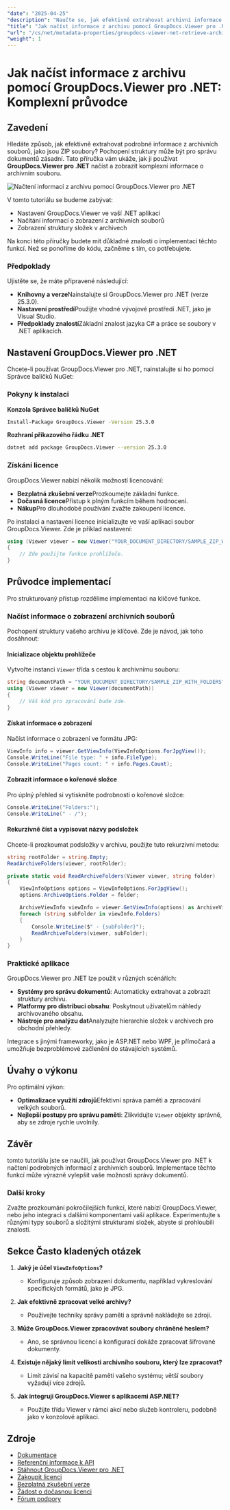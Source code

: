 ```yaml
---
"date": "2025-04-25"
"description": "Naučte se, jak efektivně extrahovat archivní informace pomocí nástroje GroupDocs.Viewer pro .NET. Tato příručka se zabývá nastavením, příklady kódu a praktickými aplikacemi."
"title": "Jak načíst informace z archivu pomocí GroupDocs.Viewer pro .NET – Komplexní průvodce"
"url": "/cs/net/metadata-properties/groupdocs-viewer-net-retrieve-archive-info/"
"weight": 1
---
```


# Jak načíst informace z archivu pomocí GroupDocs.Viewer pro .NET: Komplexní průvodce

## Zavedení

Hledáte způsob, jak efektivně extrahovat podrobné informace z archivních souborů, jako jsou ZIP soubory? Pochopení struktury může být pro správu dokumentů zásadní. Tato příručka vám ukáže, jak ji používat **GroupDocs.Viewer pro .NET** načíst a zobrazit komplexní informace o archivním souboru.

![Načtení informací z archivu pomocí GroupDocs.Viewer pro .NET](/viewer/metadata-properties/retrieve-archive-information.png)

V tomto tutoriálu se budeme zabývat:
- Nastavení GroupDocs.Viewer ve vaší .NET aplikaci
- Načítání informací o zobrazení z archivních souborů
- Zobrazení struktury složek v archivech

Na konci této příručky budete mít důkladné znalosti o implementaci těchto funkcí. Než se ponoříme do kódu, začněme s tím, co potřebujete.

### Předpoklady

Ujistěte se, že máte připravené následující:

- **Knihovny a verze**Nainstalujte si GroupDocs.Viewer pro .NET (verze 25.3.0).
- **Nastavení prostředí**Použijte vhodné vývojové prostředí .NET, jako je Visual Studio.
- **Předpoklady znalostí**Základní znalost jazyka C# a práce se soubory v .NET aplikacích.

## Nastavení GroupDocs.Viewer pro .NET

Chcete-li používat GroupDocs.Viewer pro .NET, nainstalujte si ho pomocí Správce balíčků NuGet:

### Pokyny k instalaci

**Konzola Správce balíčků NuGet**
```bash
Install-Package GroupDocs.Viewer -Version 25.3.0
```

**Rozhraní příkazového řádku .NET**
```bash
dotnet add package GroupDocs.Viewer --version 25.3.0
```

### Získání licence

GroupDocs.Viewer nabízí několik možností licencování:
- **Bezplatná zkušební verze**Prozkoumejte základní funkce.
- **Dočasná licence**Přístup k plným funkcím během hodnocení.
- **Nákup**Pro dlouhodobé používání zvažte zakoupení licence.

Po instalaci a nastavení licence inicializujte ve vaší aplikaci soubor GroupDocs.Viewer. Zde je příklad nastavení:

```csharp
using (Viewer viewer = new Viewer("YOUR_DOCUMENT_DIRECTORY/SAMPLE_ZIP_WITH_FOLDERS"))
{
    // Zde použijte funkce prohlížeče.
}
```

## Průvodce implementací

Pro strukturovaný přístup rozdělíme implementaci na klíčové funkce.

### Načíst informace o zobrazení archivních souborů

Pochopení struktury vašeho archivu je klíčové. Zde je návod, jak toho dosáhnout:

#### Inicializace objektu prohlížeče

Vytvořte instanci `Viewer` třída s cestou k archivnímu souboru:

```csharp
string documentPath = "YOUR_DOCUMENT_DIRECTORY/SAMPLE_ZIP_WITH_FOLDERS";
using (Viewer viewer = new Viewer(documentPath))
{
    // Váš kód pro zpracování bude zde.
}
```

#### Získat informace o zobrazení

Načíst informace o zobrazení ve formátu JPG:

```csharp
ViewInfo info = viewer.GetViewInfo(ViewInfoOptions.ForJpgView());
Console.WriteLine("File type: " + info.FileType);
Console.WriteLine("Pages count: " + info.Pages.Count);
```

#### Zobrazit informace o kořenové složce

Pro úplný přehled si vytiskněte podrobnosti o kořenové složce:

```csharp
Console.WriteLine("Folders:");
Console.WriteLine(" - /");
```

#### Rekurzivně číst a vypisovat názvy podsložek

Chcete-li prozkoumat podsložky v archivu, použijte tuto rekurzivní metodu:

```csharp
string rootFolder = string.Empty;
ReadArchiveFolders(viewer, rootFolder);

private static void ReadArchiveFolders(Viewer viewer, string folder)
{
    ViewInfoOptions options = ViewInfoOptions.ForJpgView();
    options.ArchiveOptions.Folder = folder;

    ArchiveViewInfo viewInfo = viewer.GetViewInfo(options) as ArchiveViewInfo;
    foreach (string subFolder in viewInfo.Folders)
    {
        Console.WriteLine($" - {subFolder}");
        ReadArchiveFolders(viewer, subFolder);
    }
}
```

### Praktické aplikace

GroupDocs.Viewer pro .NET lze použít v různých scénářích:
- **Systémy pro správu dokumentů**: Automaticky extrahovat a zobrazit struktury archivu.
- **Platformy pro distribuci obsahu**: Poskytnout uživatelům náhledy archivovaného obsahu.
- **Nástroje pro analýzu dat**Analyzujte hierarchie složek v archivech pro obchodní přehledy.

Integrace s jinými frameworky, jako je ASP.NET nebo WPF, je přímočará a umožňuje bezproblémové začlenění do stávajících systémů.

## Úvahy o výkonu

Pro optimální výkon:
- **Optimalizace využití zdrojů**Efektivní správa paměti a zpracování velkých souborů.
- **Nejlepší postupy pro správu paměti**: Zlikvidujte `Viewer` objekty správně, aby se zdroje rychle uvolnily.

## Závěr

tomto tutoriálu jste se naučili, jak používat GroupDocs.Viewer pro .NET k načtení podrobných informací z archivních souborů. Implementace těchto funkcí může výrazně vylepšit vaše možnosti správy dokumentů.

### Další kroky

Zvažte prozkoumání pokročilejších funkcí, které nabízí GroupDocs.Viewer, nebo jeho integraci s dalšími komponentami vaší aplikace. Experimentujte s různými typy souborů a složitými strukturami složek, abyste si prohloubili znalosti.

## Sekce Často kladených otázek

1. **Jaký je účel `ViewInfoOptions`?**
   - Konfiguruje způsob zobrazení dokumentu, například vykreslování specifických formátů, jako je JPG.

2. **Jak efektivně zpracovat velké archivy?**
   - Používejte techniky správy paměti a správně nakládejte se zdroji.

3. **Může GroupDocs.Viewer zpracovávat soubory chráněné heslem?**
   - Ano, se správnou licencí a konfigurací dokáže zpracovat šifrované dokumenty.

4. **Existuje nějaký limit velikosti archivního souboru, který lze zpracovat?**
   - Limit závisí na kapacitě paměti vašeho systému; větší soubory vyžadují více zdrojů.

5. **Jak integruji GroupDocs.Viewer s aplikacemi ASP.NET?**
   - Použijte třídu Viewer v rámci akcí nebo služeb kontroleru, podobně jako v konzolové aplikaci.

## Zdroje

- [Dokumentace](https://docs.groupdocs.com/viewer/net/)
- [Referenční informace k API](https://reference.groupdocs.com/viewer/net/)
- [Stáhnout GroupDocs.Viewer pro .NET](https://releases.groupdocs.com/viewer/net/)
- [Zakoupit licenci](https://purchase.groupdocs.com/buy)
- [Bezplatná zkušební verze](https://releases.groupdocs.com/viewer/net/)
- [Žádost o dočasnou licenci](https://purchase.groupdocs.com/temporary-license/)
- [Fórum podpory](https://forum.groupdocs.com/c/viewer/9)